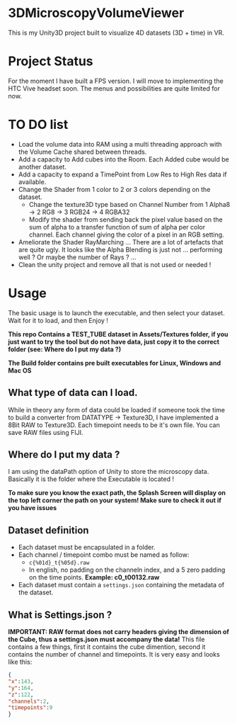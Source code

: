 # 3DMicroscopyVolumeViewer
This is my Unity3D project built to visualize 4D datasets (3D + time) in VR.

# Project Status
For the moment I have built a FPS version. I will move to implementing the HTC Vive headset soon. 
The menus and possibilities are quite limited for now. 

# TO DO list
- Load the volume data into RAM using a multi threading approach with the Volume Cache shared between threads.
- Add a capacity to Add cubes into the Room. Each Added cube would be another dataset. 
- Add a capacity to expand a TimePoint from Low Res to High Res data if available. 
- Change the Shader from 1 color to 2 or 3 colors depending on the dataset.
  - Change the texture3D type based on Channel Number from 1 Alpha8 -> 2 RG8 -> 3 RGB24 -> 4 RGBA32 
  - Modify the shader from sending back the pixel value based on the sum of alpha to a transfer function of sum of alpha per color channel. Each channel giving the color of a pixel in an RGB setting. 
- Ameliorate the Shader RayMarching ... There are a lot of artefacts that are quite ugly. It looks like the Alpha Blending is just not ... performing well ? Or maybe the number of Rays ? ... 
- Clean the unity project and remove all that is not used or needed !

# Usage 
The basic usage is to launch the executable, and then select your dataset. Wait for it to load, and then Enjoy ! 

**This repo Contains a TEST_TUBE dataset in Assets/Textures folder, if you just want to try the tool but do not have data, just copy it to the correct folder (see: Where do I put my data ?)**

**The Build folder contains pre built executables for Linux, Windows and Mac OS**

## What type of data can I load.
While in theory any form of data could be loaded if someone took the time to build a converter from DATATYPE -> Texture3D, I have implemented a 8Bit RAW to Texture3D. 
Each timepoint needs to be it's own file. 
You can save RAW files using FIJI. 

## Where do I put my data ?
I am using the dataPath option of Unity to store the microscopy data. Basically it is the folder where the Executable is located ! 

**To make sure you know the exact path, the Splash Screen will display on the top left corner the path on your system! Make sure to check it out if you have issues**

## Dataset definition
- Each dataset must be encapsulated in a folder.
- Each channel / timepoint combo must be named as follow:
  - `c{%01d}_t{%05d}.raw`
  - In english, no padding on the channeln index, and a 5 zero padding on the time points. **Example: c0_t00132.raw** 
- Each dataset must contain a `settings.json` containing the metadata of the dataset.

## What is Settings.json ?
**IMPORTANT: RAW format does not carry headers giving the dimension of the Cube, thus a settings.json must accompany the data!**
This file contains a few things, first it contains the cube dimention, second it contains the number of channel and timepoints. It is very easy and looks like this:


```json
{
"x":143,
"y":164,
"z":122,
"channels":2,
"timepoints":9
}
```
  
